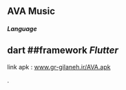 ## AVA Music

##### Language
**dart**
##framework
*Flutter*
----------------------------------------------

link apk :
www.gr-gilaneh.ir/AVA.apk

.
